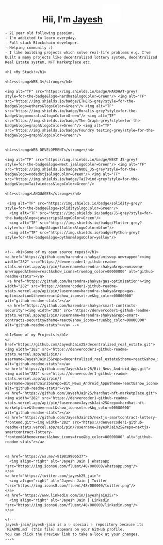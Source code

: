    <h1 align="center">
        Hii, I'm <a href="https://jayesh-jain-portfolio.netlify.app/">Jayesh<a><img src="https://github.com/Kathryn-Jie/Kathryn-Jie/blob/main/wave.gif" width="60px"/>
    </h1>
    
    - 21 year old following passion.
    - I'm addicted to learn everyday.
    - Full stack Blockchain developer.
    - Helping community :)
    - I like building projects which solve real-life problems e.g. I've built a many projects like decentralized lottery system, decentralized Real Estate system, NFT Marketplace etc.
    
    <h1 >My Stack!</h1>
    
    <h4><strong>WEB 3</strong></h4>
    
    <img alt="TF" src="https://img.shields.io/badge/HARDHAT-grey?style=for-the-badge&logo=hardhat&logoColor=Green"/> <img alt="TF" src="https://img.shields.io/badge/ETHERS-grey?style=for-the-badge&logo=ethers&logoColor=Green"/> <img alt="TF" src="https://img.shields.io/badge/Moralis-grey?style=for-the-badge&logo=moralis&logoColor=Green"/> <img alt="TF" src="https://img.shields.io/badge/The Graph-grey?style=for-the-badge&logo=graph&logoColor=Green"/> <img alt="TF" src="https://img.shields.io/badge/Foundry testing-grey?style=for-the-badge&logo=graph&logoColor=Green"/>
    
    
    <h4><strong>WEB DEVELOPMENT</strong></h4>
    
    <img alt="TF" src="https://img.shields.io/badge/NEXT JS-grey?style=for-the-badge&logo=Next.js&logoColor=Green"/> <img alt="TF" src="https://img.shields.io/badge/NODE_JS-grey?style=for-the-badge&logo=nodedotjs&logoColor=Green"/> <img alt="TF" src="https://img.shields.io/badge/Tailwind-grey?style=for-the-badge&logo=Tailwindcss&logoColor=Green"/>
    
    <h4><strong>LANGUAGES</strong></h4>
    
     <img alt="TF" src="https://img.shields.io/badge/solidity-grey?style=for-the-badge&logo=solidity&logoColor=Green"/> 
      <img alt="TF" src="https://img.shields.io/badge/JS-grey?style=for-the-badge&logo=javascript&logoColor=Green"/> 
      <img alt="TF" src="https://img.shields.io/badge/Flutter-grey?style=for-the-badge&logo=flutter&logoColor=blue"/>
      <img alt="TF" src="https://img.shields.io/badge/Python-grey?style=for-the-badge&logo=python&logoColor=yellow"/>
        
        
    <!-- <h1>Some of my open source repos!</h1>
    <a href="https://github.com/harendra-shakya/uniswap-unwrapped"><img width="282" src="https://denvercoder1-github-readme-stats.vercel.app/api/pin/?username=harendra-shakya&repo=uniswap-unwrapped&theme=react&show_icons=true&bg_color=00000000" alt="github-readme-stats"></a>
     <a href="https://github.com/harendra-shakya/gas-optimization"><img width="282" src="https://denvercoder1-github-readme-stats.vercel.app/api/pin/?username=harendra-shakya&repo=gas-optimization&theme=react&show_icons=true&bg_color=00000000" alt="github-readme-stats"></a>
     <a href="https://github.com/harendra-shakya/smart-contracts-security"><img width="282" src="https://denvercoder1-github-readme-stats.vercel.app/api/pin/?username=harendra-shakya&repo=smart-contracts-security&theme=react&show_icons=true&bg_color=00000000" alt="github-readme-stats"></a> -->
        
    <h1>Some of my Projects!</h1>
    <a href="https://github.com/JayeshJain25/decentralized_real_estate.git"><img width="282" src="https://denvercoder1-github-readme-stats.vercel.app/api/pin/?username=JayeshJain25&repo=decentralized_real_estate&theme=react&show_icons=true&bg_color=00000000" alt="github-readme-stats"></a>
    <a href="https://github.com/JayeshJain25/Bit_News_Android_App.git"><img width="282" src="https://denvercoder1-github-readme-stats.vercel.app/api/pin/?username=JayeshJain25&repo=Bit_News_Android_App&theme=react&show_icons=true&bg_color=00000000" alt="github-readme-stats"></a>
    <a href="https://github.com/JayeshJain25/hardhat-nft-marketplace.git"><img width="282" src="https://denvercoder1-github-readme-stats.vercel.app/api/pin/?username=JayeshJain25&repo=hardhat-nft-marketplace&theme=react&show_icons=true&bg_color=00000000" alt="github-readme-stats"></a>
    <a href="https://github.com/JayeshJain25/nextjs-smartcontract-lottery-frontend.git"><img width="282" src="https://denvercoder1-github-readme-stats.vercel.app/api/pin/?username=JayeshJain25&repo=nextjs-smartcontract-lottery-frontend&theme=react&show_icons=true&bg_color=00000000" alt="github-readme-stats"></a>
   
 
    <a href="https://wa.me/+919819906537">
      <img align="right" alt="Jayesh Jain | Whatsapp "src="https://img.icons8.com/fluent/48/000000/whatsapp.png"/>
    </a>
    <a href="https://twitter.com/jayesh25_jain">
      <img align="right" alt="Jayesh Jain | Twitter "src="https://img.icons8.com/fluent/48/000000/twitter.png"/>
    </a>
    <a href="https://www.linkedin.com/in/jayeshjain25/">
      <img align="right" alt="Jayesh Jain | LinkedIn "src="https://img.icons8.com/fluent/48/000000/linkedin.png"/>
    </a>
    
    <!---
    jayesh-jain/jayesh-jain is a ✨ special ✨ repository because its `README.md` (this file) appears on your GitHub profile.
    You can click the Preview link to take a look at your changes.
    --->
